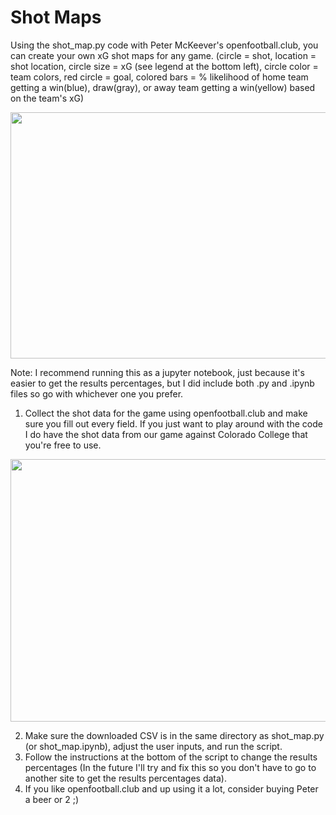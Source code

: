 # Shot Maps
Using the shot_map.py code with Peter McKeever's openfootball.club, you can create your own xG shot maps for any game. (circle = shot, location = shot location, circle size = xG (see legend at the bottom left), circle color = team colors, red circle = goal, colored bars = % likelihood of home team getting a win(blue), draw(gray), or away team getting a win(yellow) based on the team's xG)
<p align="center">
  <img width="600" height="394" src="https://user-images.githubusercontent.com/57690237/82160978-c3f23680-985e-11ea-9be2-870cd3e8cad3.png">
</p>

Note: I recommend running this as a jupyter notebook, just because it's easier to get the results percentages, but I did include both .py and .ipynb files so go with whichever one you prefer.
1. Collect the shot data for the game using openfootball.club and make sure you fill out every field. If you just want to play around with the code I do have the shot data from our game against Colorado College that you're free to use.
<p align="center">
  <img width="686.7" height="420" src="https://user-images.githubusercontent.com/57690237/82161302-2f3d0800-9861-11ea-845c-7a5020496c6e.png">
</p>


2. Make sure the downloaded CSV is in the same directory as shot_map.py (or shot_map.ipynb), adjust the user inputs, and run the script.
3. Follow the instructions at the bottom of the script to change the results percentages (In the future I'll try and fix this so you don't have to go to another site to get the results percentages data).
4. If you like openfootball.club and up using it a lot, consider buying Peter a beer or 2 ;)


